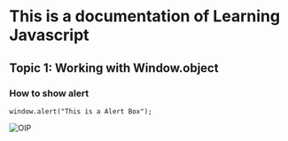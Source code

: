 # This is a documentation of Learning Javascript
## Topic 1: Working with Window.object
### How to show alert
```
window.alert("This is a Alert Box");
```
![OIP](https://user-images.githubusercontent.com/95132331/143727953-809f3c8b-f7ef-4158-857d-e61291006296.jpg)

